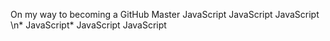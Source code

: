 On my way to becoming a GitHub Master
 JavaScript JavaScript JavaScript
\n* JavaScript\* JavaScript JavaScript
